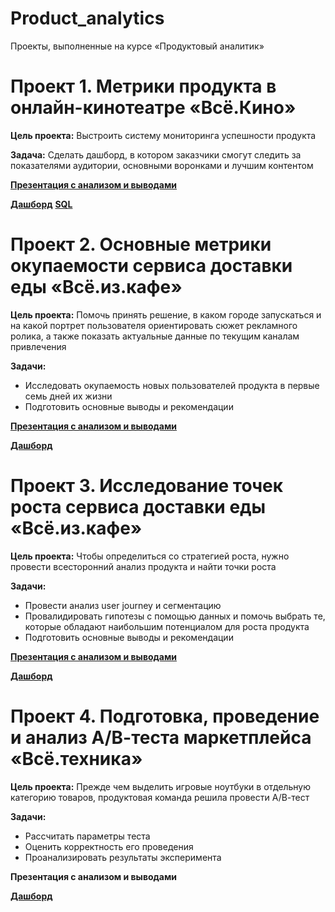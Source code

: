 # Product_analytics
Проекты, выполненные на курсе «Продуктовый аналитик»

# Проект 1. Метрики продукта в онлайн-кинотеатре «Всё.Кино»

**Цель проекта:** Выстроить систему мониторинга успешности продукта

**Задача:** Сделать дашборд, в котором заказчики смогут следить за показателями аудитории, основными воронками и лучшим контентом

**[Презентация с анализом и выводами](https://drive.google.com/file/d/1m8v97dy97KSkNg_VMNfn2eftcdBYd9GU/view?usp=sharing)**

**[Дашборд](https://public.tableau.com/app/profile/.72538875/viz/DashboardMetricsPA/Dashboard2)**
**[SQL](https://github.com/KristinaPozdniakova/Product_analytics/tree/main/project_1)**


# Проект 2. **Основные метрики окупаемости сервиса доставки еды «Всё.из.кафе»**

**Цель проекта:** Помочь принять решение, в каком городе запускаться и на какой портрет пользователя ориентировать сюжет рекламного ролика, а также показать актуальные данные по текущим каналам привлечения

**Задачи:** 

- Исследовать окупаемость новых пользователей продукта в первые семь дней их жизни
- Подготовить основные выводы и рекомендации

**[Презентация с анализом и выводами](https://drive.google.com/file/d/1mMuFD1icl66zyVCQkYYEyF86W7OQsxpl/view?usp=sharing)**

**[Дашборд](https://public.tableau.com/app/profile/.72538875/viz/Keymetricsforthepaybackofafooddeliveryservice/Dashboard2)**


# Проект 3. **Исследование точек роста сервиса доставки еды «Всё.из.кафе»**

**Цель проекта:** Чтобы определиться со стратегией роста, нужно провести всесторонний анализ продукта и найти точки роста

**Задачи:** 

- Провести анализ user journey и сегментацию
- Провалидировать гипотезы с помощью данных и помочь выбрать те, которые обладают наибольшим потенциалом для роста продукта
- Подготовить основные выводы и рекомендации

**[Презентация с анализом и выводами](https://drive.google.com/file/d/14o2okUklOwO6YeeZV4J-9fx1ExN3GcoH/view?usp=sharing)**

**[Дашборд](https://public.tableau.com/app/profile/.72538875/viz/Dashboardwithuserjourney/userjourney_1)**


# Проект 4. **Подготовка, проведение и анализ А/В-теста маркетплейса «Всё.техника»**

**Цель проекта:** Прежде чем выделить игровые ноутбуки в отдельную категорию товаров, продуктовая команда решила провести А/В-тест

**Задачи:** 

- Рассчитать параметры теста
- Оценить корректность его проведения
- Проанализировать результаты эксперимента

**Презентация с анализом и выводами**

**[Дашборд](https://public.tableau.com/app/profile/.72538875/viz/ABtest_16851100148800/sheet19?publish=yes)** 





